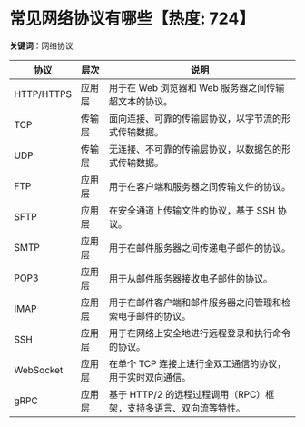 # 常见网络协议有哪些【热度: 724】

**关键词**：网络协议


| 协议          | 层次     | 说明                                                  |
| ------------- | ------- | ----------------------------------------------------- |
| HTTP/HTTPS    | 应用层   | 用于在 Web 浏览器和 Web 服务器之间传输超文本的协议。   |
| TCP           | 传输层   | 面向连接、可靠的传输层协议，以字节流的形式传输数据。 |
| UDP           | 传输层   | 无连接、不可靠的传输层协议，以数据包的形式传输数据。  |
| FTP           | 应用层   | 用于在客户端和服务器之间传输文件的协议。               |
| SFTP         | 应用层   | 在安全通道上传输文件的协议，基于 SSH 协议。           |
| SMTP         | 应用层   | 用于在邮件服务器之间传递电子邮件的协议。              |
| POP3         | 应用层   | 用于从邮件服务器接收电子邮件的协议。                  |
| IMAP         | 应用层   | 用于在邮件客户端和邮件服务器之间管理和检索电子邮件的协议。|
| SSH          | 应用层   | 用于在网络上安全地进行远程登录和执行命令的协议。      |
| WebSocket    | 应用层   | 在单个 TCP 连接上进行全双工通信的协议，用于实时双向通信。 |
| gRPC         | 应用层   | 基于 HTTP/2 的远程过程调用（RPC）框架，支持多语言、双向流等特性。 |
